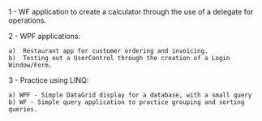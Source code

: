 1 - WF application to create a calculator through the use of a delegate for operations.

2 - WPF applications:

	a)	Restaurant app for customer ordering and invoicing.
	b)	Testing out a UserControl through the creation of a Login Window/Form.
	
3 - Practice using LINQ:
	
	a) WPF - Simple DataGrid display for a database, with a small query
	b) WF - Simple query application to practice grouping and sorting queries.
